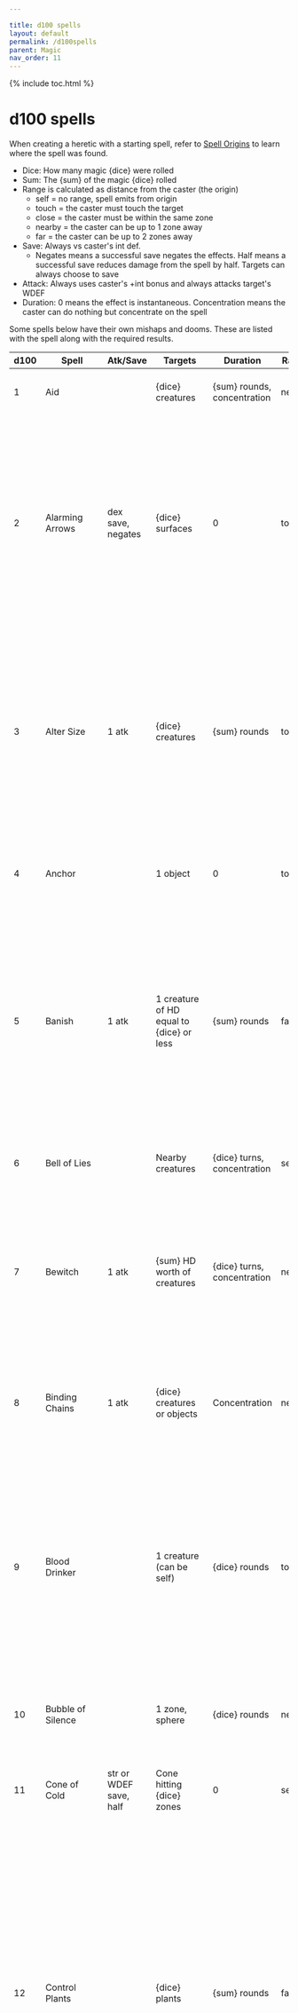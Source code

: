 ```yaml
---

title: d100 spells
layout: default
permalink: /d100spells
parent: Magic
nav_order: 11
---
```

{% include toc.html %}


# d100 spells 

When creating a heretic with a starting spell, refer to [Spell Origins](#spell-origins) to learn where the spell was found.

- Dice: How many magic {dice} were rolled
- Sum: The {sum} of the magic {dice} rolled
- Range is calculated as distance from the caster (the origin)
	- self = no range, spell emits from origin
	- touch = the caster must touch the target
	- close = the caster must be within the same zone
	- nearby = the caster can be up to 1 zone away
	- far = the caster can be up to 2 zones away
- Save: Always vs caster's int def. 
	- Negates means a successful save negates the effects. Half means a successful save reduces damage from the spell by half. Targets can always choose to save
- Attack: Always uses caster's +int bonus and always attacks target's WDEF
- Duration: 0 means the effect is instantaneous. Concentration means the caster can do nothing but concentrate on the spell

Some spells below have their own mishaps and dooms. These are listed with the spell along with the required results.


| d100 | Spell              | Atk/Save                                                        | Targets                                                  | Duration                        | Range        | Effect                                                                                                                                                                                                                                                                                                                                                                                                                                                                                                                                                                                |
| ---- | ------------------ | --------------------------------------------------------------- | -------------------------------------------------------- | ------------------------------- | ------------ | ------------------------------------------------------------------------------------------------------------------------------------------------------------------------------------------------------------------------------------------------------------------------------------------------------------------------------------------------------------------------------------------------------------------------------------------------------------------------------------------------------------------------------------------------------------------------------------- |
| 1    | Aid                |                                                                 | {dice} creatures                                         | {sum} rounds, concentration     | nearby       | Targets gain advantage on attacks during the duration                                                                                                                                                                                                                                                                                                                                                                                                                                                                                                                                 |
| 2    | Alarming Arrows    | dex save, negates                                               | {dice} surfaces                                          | 0                               | touch        | Plant {dice} arrows into {dice} surfaces. If a creature is within 1 zone of an arrow, they must make a DEX save or suffer the static {sum} damage from a magic arrow. Caster may designate any number of creatures to be immune to this effect.                                                                                                                                                                                                                                                                                                                                       |
| 3    | Alter Size         | 1 atk                                                           | {dice} creatures                                         | {sum} rounds                    | touch        | Targets double or halve in size. Each {dice} increases the number of the doublings or halvings. For example, two dice quadruples or quarters a creature's size. Increase in size increases +str by {dice} points.                                                                                                                                                                                                                                                                                                                                                                     |
| 4    | Anchor             |                                                                 | 1 object                                                 | 0                               | touch        | Strong wires out of an object, affixing itself to {dice} close points designated by the caster.                                                                                                                                                                                                                                                                                                                                                                                                                                                                                       |
| 5    | Banish             | 1 atk                                                           | 1 creature of HD equal to  {dice} or less                | {sum} rounds                    | far          | The target must succeed on a +WDEF save or be banished for {dice} rounds to a harmless demiplane. If the target is from a different plane of existence, they are banished to their home plane and cannot be resummoned for 24 hours.                                                                                                                                                                                                                                                                                                                                                  |
| 6    | Bell of Lies       |                                                                 | Nearby creatures                                         | {dice} turns, concentration     | self         | The caster rings a bell. Creatures that can hear the bell cannot knowingly lie.                                                                                                                                                                                                                                                                                                                                                                                                                                                                                                       |
| 7    | Bewitch            | 1 atk                                                           | {sum} HD worth of creatures                              | {dice} turns, concentration     | nearby       | Bewitch {sum} HD worth of creatures. Hostile creatures become neutral, neutral creatures friendly, and friendly creatures infatuated.                                                                                                                                                                                                                                                                                                                                                                                                                                                 |
| 8    | Binding Chains     | 1 atk                                                           | {dice} creatures or objects                              | Concentration                   | nearby       | Summon {dice} chains to force an equal number of creatures to make a +WDEF save or be bound. Objects may also be bound.                                                                                                                                                                                                                                                                                                                                                                                                                                                               |
| 9    | Blood Drinker      |                                                                 | 1 creature (can be self)                                 | {dice} rounds                   | touch        | The target grows fangs and can attack using +{dice} to inflict {sum} static damage. The target restores half {sum} HP on a successful hit, draining blood. Mishap 5: Target cannot distinguish friend from foe. Mishap 6: Target is permanently monstrous.                                                                                                                                                                                                                                                                                                                            |
| 10   | Bubble of Silence  |                                                                 | 1 zone, sphere                                           | {dice} rounds                   | nearby       | Create an invisible dome of air that silences all sound within a 10' x {dice} radius sphere.                                                                                                                                                                                                                                                                                                                                                                                                                                                                                          |
| 11   | Cone of Cold       | str or WDEF save, half                                          | Cone hitting {dice} zones                                | 0                               | self         | Caster blasts a cone of frost hitting {dice} zones, inflicting 2 x {sum} cold                                                                                                                                                                                                                                                                                                                                                                                                                                                                                                         |
| 12   | Control Plants     |                                                                 | {dice} plants                                            | {sum} rounds                    | far          | {sum} plants within range obey you and gain a creeping speed of 5' per round. On your turn, in addition to your action, you may command your plants to attack or perform some other action. 0HD. 1HP. 1 atk +{dice} 1d4 bludgeoning, entangling. Entangling: Target must make a +str save vs caster's int def or have their movement reduced to 0 for 1 round.                                                                                                                                                                                                                        |
| 13   | Counterspell       | 1 atk + {dice} as a reaction or action                          | A spell or magical effect                                | 0                               | far          | As a reaction to a spell cast or as an action against an ongoing magical effect, make a spell attack + {dice} to negate the magic (vs caster's INT defense)                                                                                                                                                                                                                                                                                                                                                                                                                           |
| 14   | Create Light       | 1 atk (to blind or inflict radiant dmg with 4+ {dice} invested) | 1 object or creature                                     | {sum} turns                     | touch        | Touch an item to shed bright light (double torch range). As an attack: Blinds target for {dice} rounds on a successful +int attack vs WDEF. Investing at least 4 {dice} makes this light sunlight. As an attack: On a +int attack vs WDEF, inflicts 3 x {sum} radiant damage only if the target is weak to sunlight.                                                                                                                                                                                                                                                                  |
| 15   | Crown of Stars     | 1 atk +int                                                      | self                                                     | 0                               | self         | The caster summons {dice} stars of light that orbit their head, emitting 3 x torch radius of magical light, dispersing any magical darkness. The target may make a +int attack and hurl a star (range 2 zones) and inflict 2 x {sum} radiant damage.                                                                                                                                                                                                                                                                                                                                  |
| 16   | Darkness           |                                                                 | 1 object or point, 2 zone sphere                         | {dice} turns, concentration     | nearby       | Fills a 2 zone sphere with darkness. All light sources are snuffed out and cannot penetrate the barrier of the darkness. Investing 3 {dice} causes creatures with dark vision to be unable to see in the area. Magical light cannot penetrate unless the caster has HD over the {dice} invested.                                                                                                                                                                                                                                                                                      |
| 17   | Darkvision         |                                                                 | {dice} creatures                                         | {sum} turns                     | 30'          | {dice} targets can see in the darkness as if in dim light. Targets' eyes burn in the sunlight: Actions requiring sight taken in the sunlight are at disadvantage.                                                                                                                                                                                                                                                                                                                                                                                                                     |
| 18   | Death Mask         |                                                                 | 1 corpse of a humanoid                                   | {sum} days (4+ dice, permanent) | touch        | Steal and wear a dead person's face as a mask. The mask blends in perfectly and creates a perfect disguise as the dead person. In {sum} days, it rots away, unless 4 {dice} are invested.                                                                                                                                                                                                                                                                                                                                                                                             |
| 19   | Death Touch        | 1 atk                                                           | 1 creature                                               | Concentration                   | touch        | Touch one creature, inflicting a quarter of their HP in necrotic damage with 1 magic {dice}, half of their HP with 2 magic {dice}. Invest at least 3 magic {dice}: The caster must maintain concentration and line of sight for three rounds (not counting the casting round) on the target. On the final round, the target dies. Investing additional magic {dice} reduces the number of rounds by 1. With 6 {dice}, the effect is instant. On any mishap result, the target rises as a revenant in {dice} days (HD doubled for each die invested over 3) set on killing the caster. |
| 20   | Deep Freeze        | 1 atk                                                           | {dice} zones                                             | 0                               | nearby       | A wave of cold in a sphere emanates from a point, freezing the ground. On a successful hit, creatures in the target area suffer {sum} cold damage and have their speed halved for {dice} rounds. The area is difficult terrain.                                                                                                                                                                                                                                                                                                                                                       |
| 21   | Detect Magic       |                                                                 | self                                                     | {dice} turns, concentration     | self         | The spell vibrates in the air, detecting sources of magic. The caster knows the type of magic of any magical item or effect in close range.                                                                                                                                                                                                                                                                                                                                                                                                                                           |
| 22   | Disguise           |                                                                 | {dice} creatures                                         | {sum} hours                     | close        | The caster alters the appearance of {dice} humanoids to make them look like other humanoids only.                                                                                                                                                                                                                                                                                                                                                                                                                                                                                     |
| 23   | Dissolve           | 1 atk                                                           | {dice} objects                                           | 0                               | nearby       | Caster sprays acid, inflicting 2 x {sum} acid damage on targets in range. Alternatively, this spell may target objects that could be dissolved by a powerful acid.                                                                                                                                                                                                                                                                                                                                                                                                                    |
| 24   | Earthen Wall       | dex save, negates                                               | 1 zone, a line or circle                                 | {dice} rounds                   | nearby       | A wall of earth double the height of the caster bursts out of the floor. Any creatures in the area of effect must succeed on a dex save or suffer {sum} bludgeoning damage and be restrained and have full cover until the duration.                                                                                                                                                                                                                                                                                                                                                  |
| 25   | Earthquake         |                                                                 | {dice} zones                                             | {sum} rounds                    | self         | The area suffers tremors, causing all creatures in the affected space except the caster to fall prone and objects to fall, which could inflict damage. The area becomes difficult terrain.                                                                                                                                                                                                                                                                                                                                                                                            |
| 26   | Elasticity         |                                                                 | {dice} creatures                                         | {sum} turns                     | touch        | The targets' limbs stretch double per {dice} invested.                                                                                                                                                                                                                                                                                                                                                                                                                                                                                                                                |
| 27   | Eldritch Arms      |                                                                 | 1 creature (can be self)                                 | {dice} rounds                   | touch        | The target grows {dice} tendrils made of darkness, gaining that many attacks per round. Each attack with a tendril inflicts 1d6 bludgeoning damage on a +str attack. The tendrils may also be armed with weapons.                                                                                                                                                                                                                                                                                                                                                                     |
| 28   | Entangling Terrain | str save, negates                                               | {dice} zones                                             | {sum} rounds                    | far          | The area is overgrown with vines, becoming difficult terrain. Any creatures within the area when the spell is first cast must make a str or dex save or be restrained. The save may be repeated every round for the duration.                                                                                                                                                                                                                                                                                                                                                         |
| 29   | Envenom            |                                                                 | 1 weapon                                                 | 0                               | touch        | The caster touches a weapon and imbues it with venom. On a successful hit with this weapon, the target suffers weapon damage + {sum} poison damage and must make a str save vs the caster's int def or suffer 1d4 poison damage for {dice} rounds starting the next round. This damage does not stack and a creature cannot be poisoned again by this spell.                                                                                                                                                                                                                          |
| 30   | Eternal Mark       |                                                                 | {dice} surfaces or objects                               | 0                               | close        | The caster places {dice} marks on a surface or an object only they can see. This mark is visible no matter where they are. Casting this again destroys the marks previously cast.                                                                                                                                                                                                                                                                                                                                                                                                     |
| 31   | Ethereal Ring      |                                                                 | 1 zone                                                   | {dice} rounds                   | nearby       | All magical effects and spells within this zone are nullified.                                                                                                                                                                                                                                                                                                                                                                                                                                                                                                                        |
| 32   | Ethereal Vision    |                                                                 | 1 creature (can be self)                                 | {dice} turns, concentration     | touch        | Target’s eyes turn black and can see invisible things and through illusions for {dice} turns. At 3 {dice}, the target can see through magical darkness and see the true form of shapeshifters. Mishap 6: Target is blind for {dice} cycles.                                                                                                                                                                                                                                                                                                                                           |
| 33   | False Life         |                                                                 | {dice} creatures                                         | 0                               | touch        | Targets gain {sum} HP as a separate pool of HP. Targets count as undead while they have this extra HP. They cannot regain any HP (from their base HP or their False Life HP).                                                                                                                                                                                                                                                                                                                                                                                                         |
| 34   | False death        |                                                                 | {dice} creatures                                         | up to {dice} days               | touch        | Targets die, to return to life after a time determined by the caster. Targets do not gain or roll for omens. Mishap 6: Targets die for {sum} x days and mark 1 omen (no omen roll).                                                                                                                                                                                                                                                                                                                                                                                                   |
| 35   | Featherfall        |                                                                 | {dice} creatures                                         | {sum} rounds                    | close        | Targets fall slowly and lightly for the duration. They cannot suffer fall damage during the duration.                                                                                                                                                                                                                                                                                                                                                                                                                                                                                 |
| 36   | Fireball           | dex save, half                                                  | 1 zone                                                   | 0                               | nearby       | Hurl a fireball inflicting 3 x {sum} fire damage to everything inside 1 zone. Flammable objects catch fire.                                                                                                                                                                                                                                                                                                                                                                                                                                                                           |
| 37   | Flame Curse        |                                                                 | 1 creature                                               | {dice} rounds                   | nearby       | Target takes {sum} fire damage each time they attack during the duration.                                                                                                                                                                                                                                                                                                                                                                                                                                                                                                             |
| 38   | Floating Disc      |                                                                 | 1 point in range                                         | {dice} turns                    | close        | Conjure a floating black disc that floats 5 inches above the floor. Cannot go over pits. Can be directed. Can hold {dice} x 500 lbs.                                                                                                                                                                                                                                                                                                                                                                                                                                                  |
| 39   | Flying             |                                                                 | {dice} creatures                                         | {sum} turns                     | touch        | {dice} targets gain a fly speed equal to their walking speed.                                                                                                                                                                                                                                                                                                                                                                                                                                                                                                                         |
| 40   | Fog                |                                                                 | {dice} zones                                             | {sum} rounds, concentration     | far          | Caster summons a cloud of opaque fog that can be moved and shifted.                                                                                                                                                                                                                                                                                                                                                                                                                                                                                                                   |
| 41   | Fold Space         |                                                                 | self                                                     | 0                               | self         | Caster teleports to a place they have been before up to {dice} x 6 miles away. Mishaps. 6: You are duplicated. 5: A concussive blast emits from the folded space, flinging {dice} creatures close to the caster into the air, inflicting {sum} falling damage. Doom: 3rd: Caster is torn in half.                                                                                                                                                                                                                                                                                     |
| 42   | Ghostly Servant    |                                                                 | self                                                     | {dice} turns                    | close        | A ghostly servant appears within range. It takes actions on your turn but cannot attack, follows polite instructions, and has no inventory (but can carry things).                                                                                                                                                                                                                                                                                                                                                                                                                    |
| 43   | Gravity Bomb       |                                                                 | Up to {dice} zones                                       | 0                               | self         | A concussive blast emits from the caster, flinging {dice} creatures within range in the air, inflicting 2 x {sum} falling damage.                                                                                                                                                                                                                                                                                                                                                                                                                                                     |
| 44   | Grease             |                                                                 | Up to {dice} zones                                       | 0                               | far          | A blob of slippery, flammable grease appears in range.                                                                                                                                                                                                                                                                                                                                                                                                                                                                                                                                |
| 45   | Heart Swap         | 1 atk                                                           | 1 creature of {sum} or less HD                           | 0                               | close        | The target and caster swap hit protection.                                                                                                                                                                                                                                                                                                                                                                                                                                                                                                                                            |
| 46   | Heat Metal         |                                                                 | 1 metal object                                           | {sum} rounds                    | touch        | The target object becomes unbearably hot. Any creature in contact with the metal suffers 2 x {dice} fire damage per round while in contact.                                                                                                                                                                                                                                                                                                                                                                                                                                           |
| 47   | Hold               | 1 atk                                                           | 1 creature of {sum} or less HD                           | {dice} rounds, concentration    | nearby       | Target cannot perform any action or move as the caster maintains an agonizing grasp.                                                                                                                                                                                                                                                                                                                                                                                                                                                                                                  |
| 48   | Ignite             | WDEF save, half                                                 | 1 creature or object                                     | 0                               | touch        | Target is engulfed in flames from within. May be used to light a candle or torch or fuse. When used on a creature, the creature must make a +WDEF save or suffer 2 x {sum} fire damage per round as they are engulfed in flames, until the flames are put out. On a save, the creature suffers half damage and the fire extinguishes immediately.                                                                                                                                                                                                                                     |
| 49   | Illusions          |                                                                 | 1 point in range                                         | {sum} turns, concentration      | far          | Creates an illusion in the space. The image cannot move unless 3 {dice} are invested. The image cannot make a sound unless 6 {dice} are invested.                                                                                                                                                                                                                                                                                                                                                                                                                                     |
| 50   | Indolence          | WDEF save, negate                                               | 1 creature or mechanism                                  | {dice} rounds, concentration    | nearby       | Induces lethargy. Target's speed is halved, has disadvantage on attacks. May also be cast on mechanism or runaway carts to slow movement. Invest 4 {dice} to stop objects or mechanisms in motion completely.                                                                                                                                                                                                                                                                                                                                                                         |
| 51   | Inflict Wounds     | 1 atk                                                           | 1 creature                                               | 0                               | touch        | The caster inflicts 4 x {sum} necrotic damage on the target as they are riddled with wounds. Mishaps. 6: Inflicts same damage on all targets in close range, no roll required.                                                                                                                                                                                                                                                                                                                                                                                                        |
| 52   | Instill Fear       | 1 atk                                                           | {dice} creatures                                         | {sum} rounds                    | nearby       | The caster inspires fear in the targets, causing them to flee on a successful hit.                                                                                                                                                                                                                                                                                                                                                                                                                                                                                                    |
| 53   | Invisibility       |                                                                 | {dice} creatures                                         | {sum} turns                     | touch        | Targets become invisible. The effect ends as soon as the targets attack or cast a spell. For every 3 magic {dice} invested, the caster may instead turn 1 target invisible and the target may make attacks and cast spells for the duration while maintaining invisibility.                                                                                                                                                                                                                                                                                                           |
| 54   | Jinx               |                                                                 | {dice} creatures                                         | {sum} rounds, concentration     | nearby       | Targets suffer disadvantage on checks during the duration                                                                                                                                                                                                                                                                                                                                                                                                                                                                                                                             |
| 55   | Knock              |                                                                 | {dice} mundane or magical locks                          | 0                               | touch        | The lock springs open with a loud knocking noise that can be heard far away.                                                                                                                                                                                                                                                                                                                                                                                                                                                                                                          |
| 56   | Lightning Bolt     | 1 atk                                                           | up to {dice} creatures or objects                        | 0                               | far          | The caster shoots a bolt of lightning, striking up to {dice} targets in a chain, inflicting {sum} lightning per target. If there are fewer than {dice} targets, the remaining damage goes multiple times into the final target in the chain.                                                                                                                                                                                                                                                                                                                                          |
| 57   | Lightning Trap     | WDEF save, half                                                 | {dice} surfaces                                          | 0                               | touch        | The caster may lay {dice} invisible traps. When a creature comes close to this trap, they must make a +WDEF save vs int def or suffer {sum} lightning damage and end their movement. On a successful save, they suffer half {sum} and may continue moving. The caster can designate any number of creatures to be immune to this effect.                                                                                                                                                                                                                                              |
| 58   | Lock               |                                                                 | {dice} mundane objects that can close                    | {sum} turns                     | touch        | The caster touches an object and it seals shut for the duration.                                                                                                                                                                                                                                                                                                                                                                                                                                                                                                                      |
| 59   | Mage Armor         |                                                                 | Armor or clothing                                        | Until dawn                      | touch        | The caster imbues clothing or armor with magical armor. The target’s +ADEF value increases by {dice} for the duration.                                                                                                                                                                                                                                                                                                                                                                                                                                                                |
| 60   | Magic Missile      |                                                                 | Up to {dice} creatures                                   | 0                               | far          | The caster fires {dice} magical bolts at up to {dice} targets. The targets suffer {sum} + {dice} force damage.                                                                                                                                                                                                                                                                                                                                                                                                                                                                        |
| 61   | Mirror Image       |                                                                 | self                                                     | {sum} turns                     | self         | The caster creates {dice} illusory duplicates all within close rang. When the caster would suffer a hit, the attacker must roll to see if the hit strikes a duplicate (equal chance). If a duplicate is hit, it is destroyed. An area of effect destroys all of the duplicates and hits the caster.                                                                                                                                                                                                                                                                                   |
| 62   | Passwall           |                                                                 | 1 wall up to {dice} x 5' thick                           | {sum} rounds                    | touch        | The caster touches a wall and creates a magical opening for the duration, tall enough for a person to pass through and {dice} x 5’ thick.                                                                                                                                                                                                                                                                                                                                                                                                                                             |
| 63   | Portal             |                                                                 | 1 surface                                                | {sum} rounds                    | touch        | A portal splits open, leading to a liminal space that contains another portal to a location desired by the caster within {dice} miles. Doom: 1st: Outsiders appear in the liminal space and attempt to escape.                                                                                                                                                                                                                                                                                                                                                                        |
| 64   | Project Sound      |                                                                 | A point within range                                     | 0                               | far          | The caster creates illusory sounds from a point within range.                                                                                                                                                                                                                                                                                                                                                                                                                                                                                                                         |
| 65   | Protect            |                                                                 | 1 creature                                               | {dice} rounds                   | touch        | The caster protects a target. Whenever the target is hit before the end of the spell's duration, they suffer half damage.                                                                                                                                                                                                                                                                                                                                                                                                                                                             |
| 66   | Puppet             | 1 atk                                                           | 1 creature                                               | {dice} rounds, concentration    | close        | Strings emerge from the caster’s fingers. On a successful hit, the caster takes exact control over the target for the duration.                                                                                                                                                                                                                                                                                                                                                                                                                                                       |
| 67   | Quickening         |                                                                 | 1 creature                                               | {sum} rounds                    | touch        | The target's speed is doubled. For every 3 magic {dice}invested, the target may take any extra action, such as making another attack. Mishap: 6: The target faints from exhaustion and must take a short rest or fall to 0 HP.                                                                                                                                                                                                                                                                                                                                                        |
| 68   | Raise Dead         |                                                                 | {dice} corpses                                           | {sum} watches                   | touch        | The caster touches {dice} corpses. These undead follow the caster's commands for {sum} watches. 1HD. ADEF 10. WDEF 10. STR 3. INT -1. Atk x 1 +3 (claws, teeth) 1d6. The undead stop following the caster after the duration ends but continue walking until destroyed. Their disposition depends on their treatment.                                                                                                                                                                                                                                                                 |
| 69   | Recall             |                                                                 | {dice} creatures (must include self)                     | 0                               | close        | The caster must first designate a location with a ritual. The targets teleport to the location. Mishap: 6: The targets are sent to a liminal space.                                                                                                                                                                                                                                                                                                                                                                                                                                   |
| 70   | Sapping Spines     | dex save, half                                                  | {dice} surfaces                                          | 0                               | touch        | The caster places an invisible trap. When a creature comes close, ethereal needles inject into the target. They must succeed on a dex save vs int def or suffer 3 x {sum} piercing damage. Half of the damage suffered is restored to the to the caster as HP. as the ethereal needles sap the target's energy. On a save, the target suffers half damage and the caster restores nothing.                                                                                                                                                                                            |
| 71   | Scry               |                                                                 | A crystal, orb, mirror, still waters, bonfire, or clouds | {sum} turns                     | close        | Entering a catatonic state while gazing into the target and holding a possession of a creature, the caster enters the mind of another creature and senses everything they sense. Mishap: 6: The creature enters the caster’s mind for the duration.                                                                                                                                                                                                                                                                                                                                   |
| 72   | Send Message       |                                                                 | {dice} creatures                                         | 0                               | far          | The caster whispers a message to a target within range, who can respond with a brief message.                                                                                                                                                                                                                                                                                                                                                                                                                                                                                         |
| 73   | Serpent's Kiss     |                                                                 | 1 creature (can be self)                                 | {dice} rounds                   | touch        | The target grows fangs, allowing them to draw out poison, negating poison and inflicting 1 damage. Venom is stored to be inflicted later. An attack made with these fangs (target’s +str bonus to hit) inflicts 1d6 piercing poison damage. If there is venom stored, then on a hit, the attacked creature must make a +str save vs the caster's int def or suffer the poisoned condition (1d4 poison damage / round for {dice} rounds)                                                                                                                                               |
| 74   | Shatter            | str save, half                                                  | Up to {dice} zones                                       | 0                               | far          | A thunderous burst forces creatures within the area of effect to make a +str save vs int def or suffer 2 x {sum} thunder damage, or half on a success. Objects in the area crumble, buckle, or shatter.                                                                                                                                                                                                                                                                                                                                                                               |
| 75   | Shield             |                                                                 | self                                                     | {dice} rounds                   | self         | As a reaction to a successful hit, the caster may add {sum} to the target's armored defense for {dice} rounds. Blocks magic missiles.                                                                                                                                                                                                                                                                                                                                                                                                                                                 |
| 76   | Shield of Gales    |                                                                 | 1 zone, a line or sphere                                 | {dice} + {sum} rounds           | nearby       | Swirling winds cover a single zone. No missiles may pass in or out of this barrier for the duration.                                                                                                                                                                                                                                                                                                                                                                                                                                                                                  |
| 77   | Shocking Grasp     | 1 atk                                                           | 1 creature or metal object                               | 0                               | touch        | The caster makes a +int atk to grasp the target and inflict {dice} + {sum} lightning damage. On a success, if the target is wearing or made of metal, the damage is inflicted on the caster as well and both are flung 1 zone away from each other and fall prone (if a creature). When the target is a metal object, the effect depends on the size but it may interrupt a mechanism’s function.                                                                                                                                                                                     |
| 78   | Shuffle            |                                                                 | {dice} creatures                                         | 0                               | nearby       | {dice} creatures swap places with one another. If there is an odd number, the caster is shuffled as well.                                                                                                                                                                                                                                                                                                                                                                                                                                                                             |
| 79   | Sleep              |                                                                 | {sum} + {dice} HD worth of creatures                     | 1 turn                          | nearby       | The targets fall into a magical sleep and can't be awoken by anything less than a slap (full action).                                                                                                                                                                                                                                                                                                                                                                                                                                                                                 |
| 80   | Soul Transfer      |                                                                 | self or self and a vessel                                | 0                               | self         | The caster steps into an ethereal dimension for {sum} rounds. Investing 4 magic {dice} allows the caster to escape their body and be stored in a vessel used to cast this spell. The body remains inert. The soul may make an attack when a creature touches the vessel. On a hit, the creature is possessed. If the possessed body is slain, the soul returns to the vessel. The caster may cast this spell again to return to their original body. Doom: 3rd: When 4 {dice} are invested, an ethereal creature possesses the body.                                                  |
| 81   | Speak with Dead    |                                                                 | 1 corpse                                                 | {dice} minutes                  | touch        | The caster can speak freely with the target for the duration (using a real timer). Once a target has been spoken to, it cannot be spoken to again.                                                                                                                                                                                                                                                                                                                                                                                                                                    |
| 82   | Spear of Smiting   | 1 atk                                                           | 1 creature                                               | Concentration                   | {dice} zones | The caster attack the target with a spear of sunlight, inflicting {sum} + {dice} radiant damage and restraining the target. The target must make a +str save to escape the restraint. While concentrating on the spear, the caster can use an action to reel the target toward them by 1 zone. Sunlight emits from the spear for the duration, bathing 1 zone in light.                                                                                                                                                                                                               |
| 83   | Spiderclimb        |                                                                 | 1 creature                                               | {dice} turns                    | touch        | The target gains a spiderclimb speed equal to their walking speed.                                                                                                                                                                                                                                                                                                                                                                                                                                                                                                                    |
| 84   | Stoneskin          |                                                                 | 1 creature                                               | {sum} rounds                    | touch        | All non-magical damage is halved for the target for the duration.                                                                                                                                                                                                                                                                                                                                                                                                                                                                                                                     |
| 85   | Stop Time          |                                                                 | self                                                     | {dice} rounds                   | self         | Time stops for all but the caster for the duration. This effect ends if the caster attacks anyone. Doom: 3rd: Time resumes for everyone but you forever.                                                                                                                                                                                                                                                                                                                                                                                                                              |
| 86   | Summon             |                                                                 | self                                                     | {sum} rounds                    | 0            | In a semi-circle gesture, the caster summons a creature they have seen before with HD up to {dice}. It serves the caster during the duration.                                                                                                                                                                                                                                                                                                                                                                                                                                         |
| 87   | Suspend Objects    |                                                                 | {dice} objects                                           | {sum} turns, concentration      | nearby       | Caster suspends {dice} objects in time and they cannot be moved, even if they are in the air.                                                                                                                                                                                                                                                                                                                                                                                                                                                                                         |
| 88   | Swarm              |                                                                 | 1 creature                                               | {sum} rounds                    | touch        | The target turns into a swarm of insects and cannot be targeted except by area of effect attacks. The target cannot cast spells or make weapon attacks.                                                                                                                                                                                                                                                                                                                                                                                                                               |
| 89   | Sympathy           |                                                                 | 1 creature                                               | {sum} rounds                    | close        | When the caster is hurt, the target suffers the same amount of damage.                                                                                                                                                                                                                                                                                                                                                                                                                                                                                                                |
| 90   | Tap in             |                                                                 | 1 creature                                               | {dice} turns, concentration     | touch        | The caster delves into the target's memories and thoughts for duration.                                                                                                                                                                                                                                                                                                                                                                                                                                                                                                               |
| 91   | Telekinesis        | str save, negate                                                | {dice} objects or {dice} HD of creatures                 | {sum} rounds, concentration     | far          | Caster can move {dice} objects with their mind, or hurl {dice} HD of creatures up to {dice} zones away if the creatures fail a +str save. Creature suffers {sum} bludgeoning damage when landing.                                                                                                                                                                                                                                                                                                                                                                                     |
| 92   | Telepathy          |                                                                 | self                                                     | {dice} turns, concentration     | {dice} zones | Caster can read and send thoughts telepathically within the range.                                                                                                                                                                                                                                                                                                                                                                                                                                                                                                                    |
| 93   | Thunderous Blast   | 1 atk                                                           | 1 creature                                               | 0                               | 30'          | Caster summons a thunderous wave. On a hit, the target is shoved {dice} zones and suffers 2 x {sum} thunder damage.                                                                                                                                                                                                                                                                                                                                                                                                                                                                   |
| 94   | Tongues            |                                                                 | self                                                     | {dice} turns, concentration     | self         | Caster can understand, speak, write one language perfectly for the duration, with an example of the language present (written sample or speaker).                                                                                                                                                                                                                                                                                                                                                                                                                                     |
| 95   | Transfer Life      |                                                                 | 1 creature                                               | 0                               | touch        | The caster touches the target and heals {sum} HP at the cost of half {sum} of the caster’s HP.                                                                                                                                                                                                                                                                                                                                                                                                                                                                                        |
| 96   | Water Breathing    |                                                                 | {dice} creatures                                         | {sum} turns                     | touch        | The targets can breathe underwater.                                                                                                                                                                                                                                                                                                                                                                                                                                                                                                                                                   |
| 97   | Water Surge        | 1 atk (to drown)                                                | 1 surface or 1 creature                                  | 0                               | touch        | A point you touch gushes with {dice} + {sum} gallons of clean spring water. Alternatively you may also make a +int atk to inflict 4 x {sum} bludgeoning damage to drown a creature from within.                                                                                                                                                                                                                                                                                                                                                                                       |
| 98   | Web                |                                                                 | 1 zone                                                   | {sum} rounds                    | nearby       | The area becomes sticky. When creatures enter or start in the area, they are stuck to the web.                                                                                                                                                                                                                                                                                                                                                                                                                                                                                        |
| 99   | Wither             | 1 atk                                                           | 1 creature or {dice} zones of plants                     | 0                               | touch        | Plants in the area are desiccated, or on a successful hit, if the target is a creature, the target suffers 3 x {sum} necrotic damage.                                                                                                                                                                                                                                                                                                                                                                                                                                                 |
| 100  | \*Create a spell   |                                                                 |                                                          |                                 |              |                                                                                                                                                                                                                                                                                                                                                                                                                                                                                                                                                                                       |


### Spell Creation

| d20 | verb       | noun        |
| --- | ---------- | ----------- |
| 1   | manipulate | fire        |
| 2   | hurl       | emotions    |
| 3   | create     | metal       |
| 4   | grow       | wood        |
| 5   | reduce     | writing     |
| 6   | ward       | flesh       |
| 7   | detect     | water       |
| 8   | hide       | darkness    |
| 9   | summon     | animals     |
| 10  | shape      | treasure    |
| 11  | damage     | stone       |
| 12  | halt       | senses      |
| 13  | disguise   | weather     |
| 14  | awaken     | plants      |
| 15  | purify     | clothing    |
| 16  | mend       | decay       |
| 17  | adjust     | dead        |
| 18  | separate   | memories    |
| 19  | understand | connections |
| 20  | fuse       | devices     |



Additional compatible spells can be found at the following sites. Usable at the referee's discretion.
- [Glog, Trenchoat Edition](https://drive.google.com/file/d/1xb-vRcK4i8VoOrQgSz1Uyvpx6p6N_jeu/view)
- [Glog Spells](https://drive.google.com/file/d/1OTVy-5Vm44xhRmFO4tKFCJto-_cw0xYtD8lNj8AsSJY/view?pli=1)
- [Cairn Glog Spells](https://cairnrpg.com/hacks/glog-spells/)

## Spell Origins

Spells can be found throughout the world in strange places. They are portrayed in pictograms, words, and diagrams. When [creating a player character](charactercreation) that has a spell, you may roll on the table below to determine where they discovered the spell and what object it is depicted on. Spell origins are not limited to these. 


| 1d12 | The spell was                                                   |
| ---- | --------------------------------------------------------------- |
| 1    | Carved into a floorboard                                        |
| 2    | Carved into a stone tablet                                      |
| 3    | Etched into loose teeth wrapped in a bundle                     |
| 4    | Found in the forbidden section of a library                     |
| 5    | Heard in a dream and feverishly written down in a diary         |
| 6    | Observed in the reflections of a glass vial filled with water   |
| 7    | Painted on a cave wall and painstakingly chipped off            |
| 8    | Revealed in a shard of glass created by lightning striking sand |
| 9    | Scorched on a skull found in the cinders of a hearth            |
| 10   | Scrawled on a burial shroud                                     |
| 11   | Traced out in the fog of a hand mirror                          |
| 12   | Written under the bark of a shedding tree                       |



